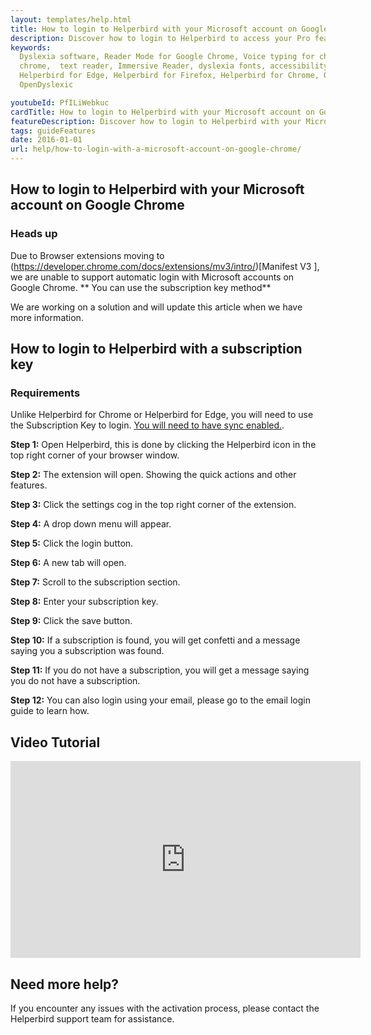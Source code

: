 ```yaml
---
layout: templates/help.html
title: How to login to Helperbird with your Microsoft account on Google Chrome
description: Discover how to login to Helperbird to access your Pro features.
keywords:
  Dyslexia software, Reader Mode for Google Chrome, Voice typing for chrome, Text to speech for
  chrome,  text reader, Immersive Reader, dyslexia fonts, accessibility software, dyslexia software,
  Helperbird for Edge, Helperbird for Firefox, Helperbird for Chrome, Opendyslexic for Chrome,
  OpenDyslexic

youtubeId: PfILiWebkuc
cardTitle: How to login to Helperbird with your Microsoft account on Google Chrome
featureDescription: Discover how to login to Helperbird with your Microsoft account on Google Chrome
tags: guideFeatures
date: 2016-01-01
url: help/how-to-login-with-a-microsoft-account-on-google-chrome/
---
```




## How to login to Helperbird with your Microsoft account on Google Chrome


### Heads up

Due to Browser extensions moving to (https://developer.chrome.com/docs/extensions/mv3/intro/)[Manifest V3 ], we are unable to support automatic login with Microsoft accounts on Google Chrome. ** You can use the subscription key method**

We are working on a solution and will update this article when we have more information.


## How to login to Helperbird with a subscription key


### Requirements
Unlike Helperbird for Chrome or Helperbird for Edge, you will need to use the Subscription Key to login.
[You will need to have sync enabled.](/help/enable-browser-sync-chrome-and-edge/).

**Step 1:** Open Helperbird, this is done by clicking the Helperbird icon in the top right corner of your browser window.

**Step 2:** The extension will open. Showing the quick actions and other features.

**Step 3:** Click the settings cog in the top right corner of the extension.

**Step 4:** A drop down menu will appear.

**Step 5:** Click the login button.

**Step 6:** A new tab will open.

**Step 7:** Scroll to the subscription section.

**Step 8:** Enter your subscription key.

**Step 9:** Click the save button.

**Step 10:** If a subscription is found, you will get confetti and a message saying you a subscription was found.

**Step 11:** If you do not have a subscription, you will get a message saying you do not have a subscription.

**Step 12:** You can also login using your email, please go to the email login guide to learn how.


## Video Tutorial

<div class="aspect-w-16 aspect-h-9">

<iframe width="560" height="315"  src="https://www.youtube-nocookie.com/embed/F4NOpAfrYTA" title="YouTube video player" frameborder="0" allow="accelerometer; autoplay; clipboard-write; encrypted-media; gyroscope; picture-in-picture" allowfullscreen></iframe>
</div>




## Need more help?

If you encounter any issues with the activation process, please contact the Helperbird support team for assistance.



